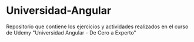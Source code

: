 # Universidad-Angular
Repositorio que contiene los ejercicios y actividades realizados en el curso de Udemy "Universidad Angular - De Cero a Experto"
